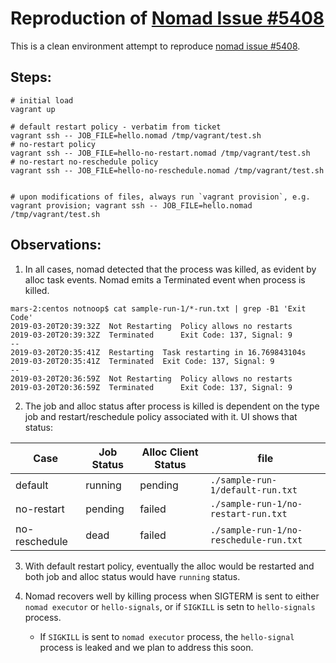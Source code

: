 # Reproduction of [Nomad Issue #5408](https://github.com/hashicorp/nomad/issues/5408)

This is a clean environment attempt to reproduce [nomad issue #5408](https://github.com/hashicorp/nomad/issues/5408).

## Steps:

```
# initial load
vagrant up

# default restart policy - verbatim from ticket
vagrant ssh -- JOB_FILE=hello.nomad /tmp/vagrant/test.sh
# no-restart policy
vagrant ssh -- JOB_FILE=hello-no-restart.nomad /tmp/vagrant/test.sh
# no-restart no-reschedule policy
vagrant ssh -- JOB_FILE=hello-no-reschedule.nomad /tmp/vagrant/test.sh


# upon modifications of files, always run `vagrant provision`, e.g.
vagrant provision; vagrant ssh -- JOB_FILE=hello.nomad /tmp/vagrant/test.sh
```

## Observations:

1. In all cases, nomad detected that the process was killed, as evident by alloc task events.  Nomad emits a Terminated event when process is killed.

```
mars-2:centos notnoop$ cat sample-run-1/*-run.txt | grep -B1 'Exit Code'
2019-03-20T20:39:32Z  Not Restarting  Policy allows no restarts
2019-03-20T20:39:32Z  Terminated      Exit Code: 137, Signal: 9
--
2019-03-20T20:35:41Z  Restarting  Task restarting in 16.769843104s
2019-03-20T20:35:41Z  Terminated  Exit Code: 137, Signal: 9
--
2019-03-20T20:36:59Z  Not Restarting  Policy allows no restarts
2019-03-20T20:36:59Z  Terminated      Exit Code: 137, Signal: 9
```

2. The job and alloc status after process is killed is dependent on the type job and restart/reschedule policy associated with it.  UI shows that status:

| Case          | Job Status | Alloc Client Status | file                                   |
|---------------|------------|---------------------|----------------------------------------|
| default       | running    | pending             | `./sample-run-1/default-run.txt`       |
| no-restart    | pending    | failed              | `./sample-run-1/no-restart-run.txt`    |
| no-reschedule | dead       | failed              | `./sample-run-1/no-reschedule-run.txt` |

3. With default restart policy, eventually the alloc would be restarted and both job and alloc status would have `running` status.

4. Nomad recovers well by killing process when SIGTERM is sent to either `nomad executor` or `hello-signals`, or if `SIGKILL` is setn to `hello-signals` process.
   * If `SIGKILL` is sent to `nomad executor` process, the `hello-signal` process is leaked and we plan to address this soon.
